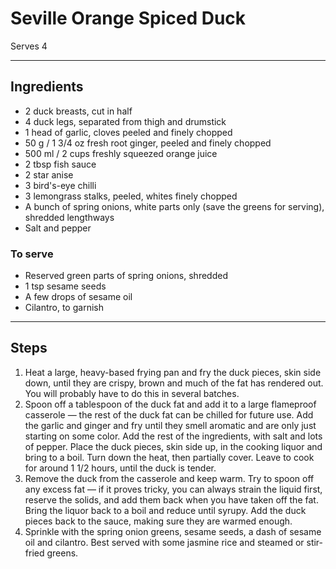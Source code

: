 # Seville Orange Spiced Duck

Serves 4

---

## Ingredients

* 2 duck breasts, cut in half
* 4 duck legs, separated from thigh and drumstick
* 1 head of garlic, cloves peeled and finely chopped
* 50 g / 1 3/4 oz fresh root ginger, peeled and finely chopped
* 500 ml / 2 cups freshly squeezed orange juice
* 2 tbsp fish sauce
* 2 star anise
* 3 bird's-eye chilli
* 3 lemongrass stalks, peeled, whites finely chopped
* A bunch of spring onions, white parts only (save the greens for serving), shredded lengthways
* Salt and pepper

### To serve
* Reserved green parts of spring onions, shredded
* 1 tsp sesame seeds
* A few drops of sesame oil
* Cilantro, to garnish

---

## Steps

1.  Heat a large, heavy-based frying pan and fry the duck pieces, skin side down, until they are crispy, brown and much of the fat has rendered out. You will probably have to do this in several batches.
2.  Spoon off a tablespoon of the duck fat and add it to a large flameproof casserole — the rest of the duck fat can be chilled for future use. Add the garlic and ginger and fry until they smell aromatic and are only just starting on some color. Add the rest of the ingredients, with salt and lots of pepper. Place the duck pieces, skin side up, in the cooking liquor and bring to a boil. Turn down the heat, then partially cover. Leave to cook for around 1 1/2 hours, until the duck is tender.
3.  Remove the duck from the casserole and keep warm. Try to spoon off any excess fat — if it proves tricky, you can always strain the liquid first, reserve the solids, and add them back when you have taken off the fat. Bring the liquor back to a boil and reduce until syrupy. Add the duck pieces back to the sauce, making sure they are warmed enough.
4.  Sprinkle with the spring onion greens, sesame seeds, a dash of sesame oil and cilantro. Best served with some jasmine rice and steamed or stir-fried greens.